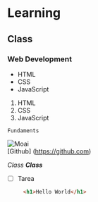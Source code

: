 # Learning
## Class
### Web Development

- HTML
- CSS
- JavaScript


1. HTML
2. CSS
3. JavaScript

~~~
Fundaments 
~~~

![Moai](https://upload.wikimedia.org/wikipedia/commons/a/a2/Moai_Rano_raraku.jpg)<br>
[Github] (https://github.com)

*Class*
***Class***

- [ ] Tarea

```html
     <h1>Hello World</h1>
 ```
